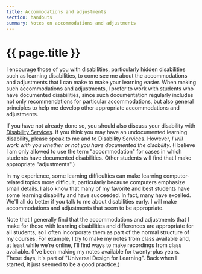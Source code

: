 ```yaml
---
title: Accommodations and adjustments
section: handouts
summary: Notes on accommodations and adjustments
---
```

# {{ page.title }}

I encourage those of you with disabilities, particularly hidden
disabilities such as learning disabilities, to come see me about
the accommodations and adjustments that I can make to make your
learning easier.  When making such accommodations and adjustments,
I prefer to work with students who have documented disabilities,
since such documentation regularly includes not only recommendations
for particular accommodations, but also general principles to help
me develop other appropriate accommodations and adjustments.

If you have not already done so, you should also discuss your
disability with [Disability 
Services](https://www.grinnell.edu/about/offices-services/academic-advising/disability-services).
If you think you may have an undocumented learning disability,
please speak to me and to Disability Services.  However, *I will work
with you whether or not you have documented the disability*.  (I
believe I am only allowed to use the term "accommodation" for cases
in which students have documented disabilities.  Other students
will find that I make appropriate "adjustments".)

In my experience, some learning difficulties can make learning
computer-related topics more difficult, particularly because computers
emphasize small details.  I also know that many of my favorite and
best students have some learning disability and have succeeded.  In
fact, many have excelled.  We'll all do better if you talk to me
about disabilities early.  I will make accommodations and adjustments
that seem to be appropriate.

Note that I generally find that the accommodations and adjustments
that I make for those with learning disabilities and differences
are appropriate for all students, so I often incorporate them as
part of the normal structure of my courses.  For example, I try to
make my notes from class available and, at least while we're online,
I'll find ways to make recordings from class available.  (I've been
making my notes available for twenty-plus years.  These days, it's
part of "Universal Design for Learning".  Back when I started, it
just seemed to be a good practice.)

